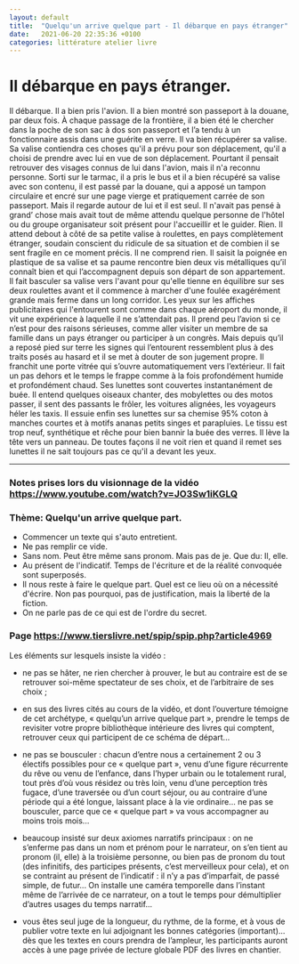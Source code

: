 ```yaml
---
layout: default
title:  "Quelqu'un arrive quelque part - Il débarque en pays étranger"
date:   2021-06-20 22:35:36 +0100
categories: littérature atelier livre
---
```

# Il débarque en pays étranger.

Il débarque. Il a bien pris l'avion. Il a bien montré son passeport à la douane, par deux fois. À chaque passage de la frontière, il a bien été le chercher dans la poche de son sac à dos son passeport et l’a tendu à un fonctionnaire assis dans une guérite en verre. Il va bien récupérer sa valise. Sa valise contiendra ces choses qu'il a prévu pour son déplacement, qu'il a choisi de prendre avec lui en vue de son déplacement. Pourtant il pensait retrouver des visages connus de lui dans l'avion, mais il n'a reconnu personne. Sorti sur le tarmac, il a pris le bus et il a bien récupéré sa valise avec son contenu, il est passé par la douane, qui a apposé un tampon circulaire et encré sur une page vierge et pratiquement carrée de son passeport. Mais il regarde autour de lui et il est seul. Il n'avait pas pensé à grand’ chose mais avait tout de même attendu quelque personne de l'hôtel ou du groupe organisateur soit présent pour l'accueillir et le guider. Rien. Il attend debout à côté de sa petite valise à roulettes, en pays complètement étranger, soudain conscient du ridicule de sa situation et de combien il se sent fragile en ce moment précis. Il ne comprend rien. Il saisit la poignée en plastique de sa valise et sa paume rencontre bien deux vis métalliques qu’il connaît bien et qui l’accompagnent depuis son départ de son appartement. Il fait basculer sa valise vers l'avant pour qu'elle tienne en équilibre sur ses deux roulettes avant et il commence à marcher d'une foulée exagérément grande mais ferme dans un long corridor. Les yeux sur les affiches publicitaires qui l'entourent sont comme dans chaque aéroport du monde, il vit une expérience à laquelle il ne s’attendait pas. Il prend peu l’avion si ce n’est pour des raisons sérieuses, comme aller visiter un membre de sa famille dans un pays étranger ou participer à un congrès. Mais depuis qu’il a reposé pied sur terre les signes qui l’entourent ressemblent plus à des traits posés au hasard et il se met à douter de son jugement propre. Il franchit une porte vitrée qui s’ouvre automatiquement vers l’extérieur. Il fait un pas dehors et le temps le frappe comme à la fois profondément humide et profondément chaud. Ses lunettes sont couvertes instantanément de buée. Il entend quelques oiseaux chanter, des mobylettes ou des motos passer, il sent des passants le frôler, les voitures alignées, les voyageurs héler les taxis. Il essuie enfin ses lunettes sur sa chemise 95% coton à manches courtes et à motifs ananas petits singes et parapluies. Le tissu est trop neuf, synthétique et rêche pour bien bannir la buée des verres. Il lève la tête vers un panneau. De toutes façons il ne voit rien et quand il remet ses lunettes il ne sait toujours pas ce qu'il a devant les yeux.

---


### Notes prises lors du visionnage de la vidéo https://www.youtube.com/watch?v=JO3Sw1iKGLQ

### Thème: Quelqu'un arrive quelque part.

 * Commencer un texte qui s'auto entretient.
 * Ne pas remplir ce vide.
 * Sans nom. Peut être même sans pronom. Mais pas de je. Que du: Il, elle.
 * Au présent de l'indicatif. Temps de l'écriture et de la réalité convoquée sont superposés.
 * Il nous reste à faire le quelque part. Quel est ce lieu où on a nécessité d'écrire. Non pas pourquoi, pas de justification, mais la liberté de la fiction.
 * On ne parle pas de ce qui est de l'ordre du secret.


### Page https://www.tierslivre.net/spip/spip.php?article4969

Les éléments sur lesquels insiste la vidéo :

- ne pas se hâter, ne rien chercher à prouver, le but au contraire est de se retrouver soi-même spectateur de ses choix, et de l’arbitraire de ses choix ;

- en sus des livres cités au cours de la vidéo, et dont l’ouverture témoigne de cet archétype, « quelqu’un arrive quelque part », prendre le temps de revisiter votre propre bibliothèque intérieure des livres qui comptent, retrouver ceux qui participent de ce schéma de départ...

- ne pas se bousculer : chacun d’entre nous a certainement 2 ou 3 électifs possibles pour ce « quelque part », venu d’une figure récurrente du rêve ou venu de l’enfance, dans l’hyper urbain ou le totalement rural, tout près d’où vous résidez ou très loin, venu d’une perception très fugace, d’une traversée ou d’un court séjour, ou au contraire d’une période qui a été longue, laissant place à la vie ordinaire... ne pas se bousculer, parce que ce « quelque part » va vous accompagner au moins trois mois...

- beaucoup insisté sur deux axiomes narratifs principaux : on ne s’enferme pas dans un nom et prénom pour le narrateur, on s’en tient au pronom (il, elle) à la troisième personne, ou bien pas de pronom du tout (des infinitifs, des participes présents, c’est merveilleux pour cela), et on se contraint au présent de l’indicatif : il n’y a pas d’imparfait, de passé simple, de futur... On installe une caméra temporelle dans l’instant même de l’arrivée de ce narrateur, on a tout le temps pour démultiplier d’autres usages du temps narratif...

- vous êtes seul juge de la longueur, du rythme, de la forme, et à vous de publier votre texte en lui adjoignant les bonnes catégories (important)... dès que les textes en cours prendra de l’ampleur, les participants auront accès à une page privée de lecture globale PDF des livres en chantier.
 
